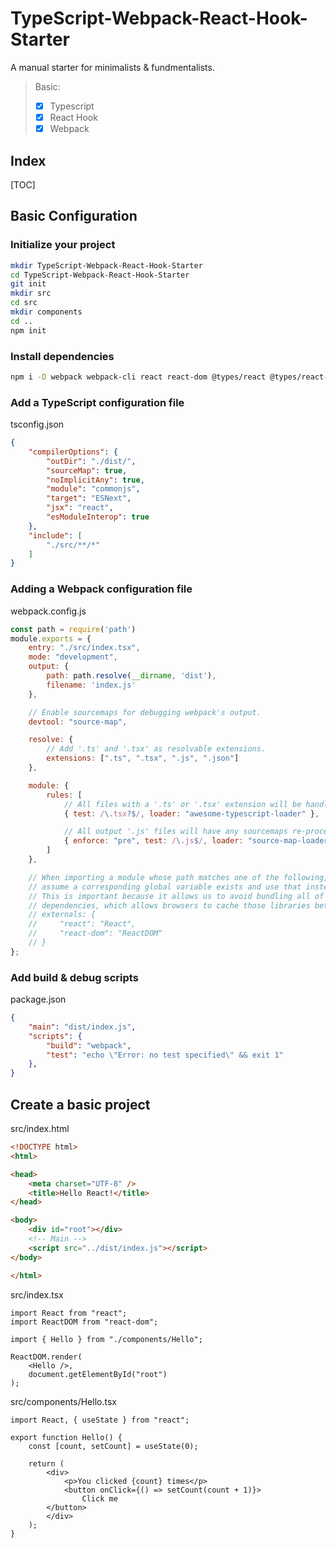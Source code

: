 # TypeScript-Webpack-React-Hook-Starter

A manual starter for minimalists &amp; fundmentalists.

> Basic:
>
> - [x] Typescript
> - [x] React Hook
> - [x] Webpack
> 

## Index

[TOC]

## Basic Configuration

### Initialize your project

```bash
mkdir TypeScript-Webpack-React-Hook-Starter
cd TypeScript-Webpack-React-Hook-Starter
git init
mkdir src
cd src
mkdir components
cd ..
npm init
```

### Install dependencies

```bash
npm i -D webpack webpack-cli react react-dom @types/react @types/react-dom typescript awesome-typescript-loader source-map-loader
```

### Add a TypeScript configuration file

tsconfig.json

```json
{
    "compilerOptions": {
        "outDir": "./dist/",
        "sourceMap": true,
        "noImplicitAny": true,
        "module": "commonjs",
        "target": "ESNext",
        "jsx": "react",
        "esModuleInterop": true
    },
    "include": [
        "./src/**/*"
    ]
}
```

### Adding a Webpack configuration file

webpack.config.js

```js
const path = require('path')
module.exports = {
    entry: "./src/index.tsx",
    mode: "development",
    output: {
        path: path.resolve(__dirname, 'dist'),
        filename: 'index.js'
    },

    // Enable sourcemaps for debugging webpack's output.
    devtool: "source-map",

    resolve: {
        // Add '.ts' and '.tsx' as resolvable extensions.
        extensions: [".ts", ".tsx", ".js", ".json"]
    },

    module: {
        rules: [
            // All files with a '.ts' or '.tsx' extension will be handled by 'awesome-typescript-loader'.
            { test: /\.tsx?$/, loader: "awesome-typescript-loader" },

            // All output '.js' files will have any sourcemaps re-processed by 'source-map-loader'.
            { enforce: "pre", test: /\.js$/, loader: "source-map-loader" }
        ]
    },

    // When importing a module whose path matches one of the following, just
    // assume a corresponding global variable exists and use that instead.
    // This is important because it allows us to avoid bundling all of our
    // dependencies, which allows browsers to cache those libraries between builds.
    // externals: {
    //     "react": "React",
    //     "react-dom": "ReactDOM"
    // }
};
```

### Add build & debug scripts

package.json

```json
{
    "main": "dist/index.js",
    "scripts": {
        "build": "webpack",
        "test": "echo \"Error: no test specified\" && exit 1"
    },
}
```

## Create a basic project

src/index.html

```html
<!DOCTYPE html>
<html>

<head>
    <meta charset="UTF-8" />
    <title>Hello React!</title>
</head>

<body>
    <div id="root"></div>
    <!-- Main -->
    <script src="../dist/index.js"></script>
</body>

</html>
```

src/index.tsx

```tsx
import React from "react";
import ReactDOM from "react-dom";

import { Hello } from "./components/Hello";

ReactDOM.render(
    <Hello />,
    document.getElementById("root")
);
```

src/components/Hello.tsx

```tsx
import React, { useState } from "react";

export function Hello() {
    const [count, setCount] = useState(0);

    return (
        <div>
            <p>You clicked {count} times</p>
            <button onClick={() => setCount(count + 1)}>
                Click me
        </button>
        </div>
    );
}
```

